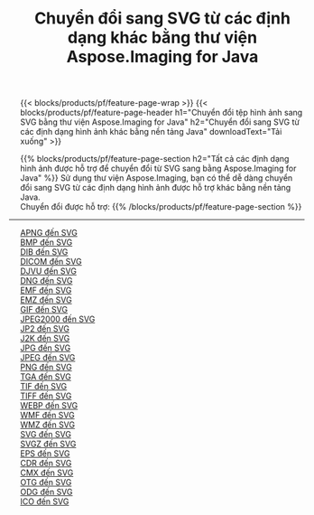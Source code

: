 ﻿---
title: Chuyển đổi sang SVG từ các định dạng khác bằng thư viện Aspose.Imaging for Java 
weight: 3920
url: /vi/java/conversion/to/svg 
lang: vi
langdirlevel: 2
locales: zh-hans,ja,it,ru,de,es,fr,nl,id,lt,pl,pt,vi,tr,ko,zh-hant,ar,hi,th,sv,cs,uk,he
description: Sử dụng Aspose.Imaging, bạn có thể chuyển đổi sang SVG từ các định dạng khác bằng Java
---

{{< blocks/products/pf/feature-page-wrap >}}
{{< blocks/products/pf/feature-page-header h1="Chuyển đổi tệp hình ảnh sang SVG bằng thư viện Aspose.Imaging for Java" h2="Chuyển đổi sang SVG từ các định dạng hình ảnh khác bằng nền tảng Java" downloadText="Tải xuống" >}}


{{% blocks/products/pf/feature-page-section  h2="Tất cả các định dạng hình ảnh được hỗ trợ để chuyển đổi từ SVG sang bằng Aspose.Imaging for Java" %}}
Sử dụng thư viện Aspose.Imaging, bạn có thể dễ dàng chuyển đổi sang SVG từ các định dạng hình ảnh được hỗ trợ khác bằng nền tảng Java.
<br/>
Chuyển đổi được hỗ trợ:
{{% /blocks/products/pf/feature-page-section %}}
<div class="container-fluid productfamilypage bg-gray">
    <div class="convertypes bg-gray agp-content section">
        <div class="container">
		<hr style="margin-left:-20px;"/>
		<div class="row other-converters">
		    <div class='col-md-2 other-converter remove-lp remove-rp'><a href="/imaging/vi/java/conversion/apng-to-svg" >APNG đến SVG</a></div>
<div class='col-md-2 other-converter remove-lp remove-rp'><a href="/imaging/vi/java/conversion/bmp-to-svg" >BMP đến SVG</a></div>
<div class='col-md-2 other-converter remove-lp remove-rp'><a href="/imaging/vi/java/conversion/dib-to-svg" >DIB đến SVG</a></div>
<div class='col-md-2 other-converter remove-lp remove-rp'><a href="/imaging/vi/java/conversion/dicom-to-svg" >DICOM đến SVG</a></div>
<div class='col-md-2 other-converter remove-lp remove-rp'><a href="/imaging/vi/java/conversion/djvu-to-svg" >DJVU đến SVG</a></div>
<div class='col-md-2 other-converter remove-lp remove-rp'><a href="/imaging/vi/java/conversion/dng-to-svg" >DNG đến SVG</a></div>
<div class='col-md-2 other-converter remove-lp remove-rp'><a href="/imaging/vi/java/conversion/emf-to-svg" >EMF đến SVG</a></div>
<div class='col-md-2 other-converter remove-lp remove-rp'><a href="/imaging/vi/java/conversion/emz-to-svg" >EMZ đến SVG</a></div>
<div class='col-md-2 other-converter remove-lp remove-rp'><a href="/imaging/vi/java/conversion/gif-to-svg" >GIF đến SVG</a></div>
<div class='col-md-2 other-converter remove-lp remove-rp'><a href="/imaging/vi/java/conversion/jpeg2000-to-svg" >JPEG2000 đến SVG</a></div>
<div class='col-md-2 other-converter remove-lp remove-rp'><a href="/imaging/vi/java/conversion/jp2-to-svg" >JP2 đến SVG</a></div>
<div class='col-md-2 other-converter remove-lp remove-rp'><a href="/imaging/vi/java/conversion/j2k-to-svg" >J2K đến SVG</a></div>
<div class='col-md-2 other-converter remove-lp remove-rp'><a href="/imaging/vi/java/conversion/jpg-to-svg" >JPG đến SVG</a></div>
<div class='col-md-2 other-converter remove-lp remove-rp'><a href="/imaging/vi/java/conversion/jpeg-to-svg" >JPEG đến SVG</a></div>
<div class='col-md-2 other-converter remove-lp remove-rp'><a href="/imaging/vi/java/conversion/png-to-svg" >PNG đến SVG</a></div>
<div class='col-md-2 other-converter remove-lp remove-rp'><a href="/imaging/vi/java/conversion/tga-to-svg" >TGA đến SVG</a></div>
<div class='col-md-2 other-converter remove-lp remove-rp'><a href="/imaging/vi/java/conversion/tif-to-svg" >TIF đến SVG</a></div>
<div class='col-md-2 other-converter remove-lp remove-rp'><a href="/imaging/vi/java/conversion/tiff-to-svg" >TIFF đến SVG</a></div>
<div class='col-md-2 other-converter remove-lp remove-rp'><a href="/imaging/vi/java/conversion/webp-to-svg" >WEBP đến SVG</a></div>
<div class='col-md-2 other-converter remove-lp remove-rp'><a href="/imaging/vi/java/conversion/wmf-to-svg" >WMF đến SVG</a></div>
<div class='col-md-2 other-converter remove-lp remove-rp'><a href="/imaging/vi/java/conversion/wmz-to-svg" >WMZ đến SVG</a></div>
<div class='col-md-2 other-converter remove-lp remove-rp'><a href="/imaging/vi/java/conversion/svg-to-svg" >SVG đến SVG</a></div>
<div class='col-md-2 other-converter remove-lp remove-rp'><a href="/imaging/vi/java/conversion/svgz-to-svg" >SVGZ đến SVG</a></div>
<div class='col-md-2 other-converter remove-lp remove-rp'><a href="/imaging/vi/java/conversion/eps-to-svg" >EPS đến SVG</a></div>
<div class='col-md-2 other-converter remove-lp remove-rp'><a href="/imaging/vi/java/conversion/cdr-to-svg" >CDR đến SVG</a></div>
<div class='col-md-2 other-converter remove-lp remove-rp'><a href="/imaging/vi/java/conversion/cmx-to-svg" >CMX đến SVG</a></div>
<div class='col-md-2 other-converter remove-lp remove-rp'><a href="/imaging/vi/java/conversion/otg-to-svg" >OTG đến SVG</a></div>
<div class='col-md-2 other-converter remove-lp remove-rp'><a href="/imaging/vi/java/conversion/odg-to-svg" >ODG đến SVG</a></div>
<div class='col-md-2 other-converter remove-lp remove-rp'><a href="/imaging/vi/java/conversion/ico-to-svg" >ICO đến SVG</a></div>
                </div>
        </div>
    </div>
</div>
<br/>

